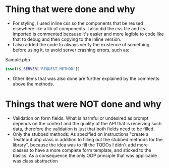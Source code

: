 # Thing that were done and why

- For styling, I used inline css so the components that be reused elsewhere like a lib of components. I also did the css file and its imported is commented because it's easier and more legible to code like that to debug and then copying to the inline version.
- I also added the code to always verify the existence of something before using it, to avoid server crashing errors, such as:

Sample.php

```php
isset($_SERVER['REQUEST_METHOD'])
```

- Other items that was also done are further explained by the comments above the methods.

# Things that were NOT done and why

- Validation on form fields. What is harmful or undesired as prompt depends on the context and the quality of the API that is receiving such data, therefore the validation is just that both fields need to be filled.
- Only the stubbed methods: As specified on instructions "create a TextInput.php class in addition to filling out the stubbed methods for the library", because the idea was to fill the TODOs I didn't add more classes to have a more complete form template, and sticked to the basics. As a consequence the only OOP principle that was applicable was class abstraction
